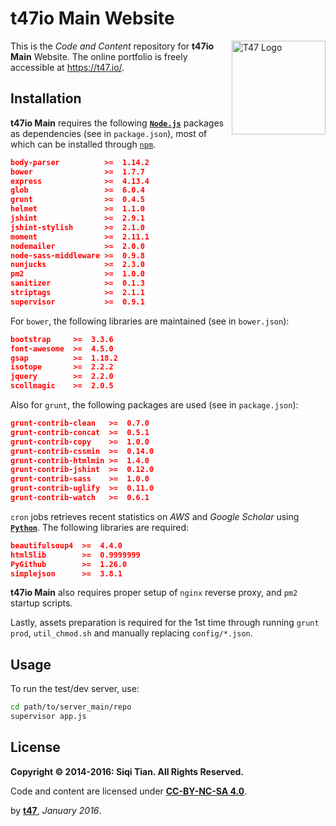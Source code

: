 # t47io Main Website

<img src="https://demo.t47.io/site_media/images/logo_t47.png" alt="T47 Logo" width="150px" align="right">

This is the _Code and Content_ repository for **t47io Main** Website. The online portfolio is freely accessible at https://t47.io/.

## Installation

**t47io Main** requires the following [**`Node.js`**](https://nodejs.org/) packages as dependencies (see in `package.json`), most of which can be installed through [`npm`](https://www.npmjs.com/).

```json
body-parser          >=  1.14.2
bower                >=  1.7.7
express              >=  4.13.4
glob                 >=  6.0.4
grunt                >=  0.4.5
helmet               >=  1.1.0
jshint               >=  2.9.1
jshint-stylish       >=  2.1.0
moment               >=  2.11.1
nodemailer           >=  2.0.0
node-sass-middleware >=  0.9.8 
nunjucks             >=  2.3.0
pm2                  >=  1.0.0
sanitizer            >=  0.1.3
striptags            >=  2.1.1
supervisor           >=  0.9.1
```

For `bower`, the following libraries are maintained (see in `bower.json`): 

```json
bootstrap     >=  3.3.6
font-awesome  >=  4.5.0
gsap          >=  1.18.2
isotope       >=  2.2.2
jquery        >=  2.2.0
scollmagic    >=  2.0.5
```

Also for `grunt`, the following packages are used (see in `package.json`):

```json
grunt-contrib-clean   >=  0.7.0
grunt-contrib-concat  >=  0.5.1
grunt-contrib-copy    >=  1.0.0
grunt-contrib-cssmin  >=  0.14.0
grunt-contrib-htmlmin >=  1.4.0
grunt-contrib-jshint  >=  0.12.0
grunt-contrib-sass    >=  1.0.0
grunt-contrib-uglify  >=  0.11.0
grunt-contrib-watch   >=  0.6.1
```

`cron` jobs retrieves recent statistics on _AWS_ and _Google Scholar_ using [**`Python`**](https://www.python.org/). The following libraries are required:

```json
beautifulsoup4  >=  4.4.0
html5lib        >=  0.9999999
PyGithub        >=  1.26.0
simplejson      >=  3.8.1
```

**t47io Main** also requires proper setup of `nginx` reverse proxy, and `pm2` startup scripts.

Lastly, assets preparation is required for the 1st time through running `grunt prod`, `util_chmod.sh` and manually replacing `config/*.json`. 

## Usage

To run the test/dev server, use:

```bash
cd path/to/server_main/repo
supervisor app.js
```

## License

**Copyright &copy; 2014-2016: Siqi Tian. All Rights Reserved.**

Code and content are licensed under [**CC-BY-NC-SA 4.0**](https://creativecommons.org/licenses/by-nc-sa/4.0/).


by [**t47**](https://t47.io/), *January 2016*.

